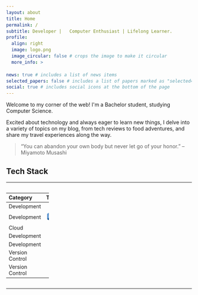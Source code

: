 ```yaml
---
layout: about
title: Home
permalink: /
subtitle: Developer |   Computer Enthusiast | Lifelong Learner.
profile:
  align: right
  image: logo.png
  image_circular: false # crops the image to make it circular
  more_info: >
  
news: true # includes a list of news items
selected_papers: false # includes a list of papers marked as "selected={true}"
social: true # includes social icons at the bottom of the page
---
```


Welcome to my corner of the web! I'm a Bachelor student, studying Computer Science. 

Excited about technology and always eager to learn new things, I delve into a variety of topics on my blog, from tech reviews to food adventures, and share my travel experiences along the way.

> “You can abandon your own body but never let go of your honor.” – Miyamoto Musashi




  <h2>Tech Stack</h2>




---

<div class="tech-stack" style="display: grid; grid-template-columns: repeat(4, 1fr); gap: 1em;">
  <table>
    <thead>
      <tr>
        <th style="text-align: left;">Category</th>
        <th style="text-align: left;">Tech</th>
        <th style="text-align: left;"></th>
        <th style="text-align: left;">Proficiency</th>
      </tr>
    </thead>
    <tbody>
      <tr>
        <td>Development</td>
        <td style="text-align: center;"><i class="fa-brands fa-c" style="color: #96ceb4; font-size: 2em;"></i></td>
        <td>C</td>
        <td>Proficient</td>
      </tr>
      <tr>
        <td>Development</td>
        <td style="text-align: center;"><img src="./assets/img/cpp.png" alt="C++ Logo" style="width: 2em; height: 2em;"></td>
        <td>C++</td>
        <td>Intermediate</td>
      </tr>
      <tr>
        <td>Cloud</td>
        <td style="text-align: center;"><i class="fa-brands fa-aws" style="color: #49AAFF; font-size: 2em;"></i></td>
        <td>AWS</td>
        <td>Proficient</td>
      </tr>
      <tr>
        <td>Development</td>
        <td style="text-align: center;"><i class="fa-brands fa-docker" style="color: #249BDB; font-size: 2em;"></i></td>
        <td>Docker</td>
        <td>Beginner</td>
      </tr>
      <tr>
        <td>Development</td>
        <td style="text-align: center;"><i class="fa-brands fa-css3" style="color: #2391FF; font-size: 2em;"></i></td>
        <td>CSS3</td>
        <td>Advanced</td>
      </tr>
      <tr>
        <td>Version Control</td>
        <td style="text-align: center;"><i class="fa-brands fa-git" style="color: #F44E27; font-size: 2em;"></i></td>
        <td>Git</td>
        <td>Proficient</td>
      </tr>
      <tr>
        <td>Version Control</td>
        <td style="text-align: center;"><i class="fa-brands fa-github" style="color: #24292E; font-size: 2em;"></i></td>
        <td>GitHub</td>
        <td>Advanced</td>
      </tr>
    </tbody>
  </table>
</div>



---
